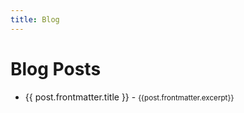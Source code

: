 ```yaml
---
title: Blog
---
```




<script setup>
import { data as posts } from './data/blog.data.mjs'
</script>


# Blog Posts

<ul>
    <li v-for="post of posts">
        <a :href="post.url">{{ post.frontmatter.title }}</a> - <small>{{post.frontmatter.excerpt}}</small>
    </li>
</ul>

